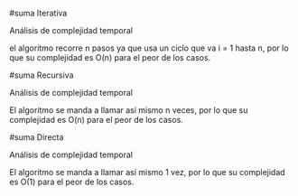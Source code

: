 #suma Iterativa

Análisis de complejidad temporal

el algoritmo recorre n pasos ya que usa un ciclo que va i = 1 hasta n, por lo que su complejidad es O(n) para el peor de los casos.

#suma Recursiva

Análisis de complejidad temporal

El algoritmo se manda a llamar así mismo n veces, por lo que su complejidad es O(n) para el peor de los casos.

#suma Directa

Análisis de complejidad temporal

El algoritmo se manda a llamar así mismo 1 vez, por lo que su complejidad es O(1) para el peor de los casos.
